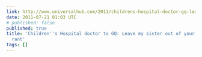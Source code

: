 ```yaml
---
link: http://www.universalhub.com/2011/childrens-hospital-doctor-gq-leave-my-sister-out-y
date: 2011-07-21 01:03 UTC
# published: false
published: true
title: 'Children''s Hospital doctor to GQ: Leave my sister out of your stupid style
  rant'
tags: []
---
```



